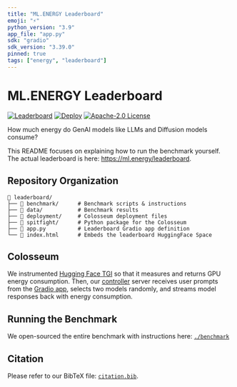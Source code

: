 ```yaml
---
title: "ML.ENERGY Leaderboard"
emoji: "⚡"
python_version: "3.9"
app_file: "app.py"
sdk: "gradio"
sdk_version: "3.39.0"
pinned: true
tags: ["energy", "leaderboard"]
---
```


# ML.ENERGY Leaderboard

[![Leaderboard](https://custom-icon-badges.herokuapp.com/badge/ML.ENERGY-Leaderboard-blue.svg?logo=ml-energy-2)](https://ml.energy/leaderboard)
[![Deploy](https://github.com/ml-energy/leaderboard/actions/workflows/push_spaces.yaml/badge.svg?branch=web)](https://github.com/ml-energy/leaderboard/actions/workflows/push_spaces.yaml)
[![Apache-2.0 License](https://custom-icon-badges.herokuapp.com/github/license/ml-energy/leaderboard?logo=law)](/LICENSE)

How much energy do GenAI models like LLMs and Diffusion models consume?

This README focuses on explaining how to run the benchmark yourself.
The actual leaderboard is here: https://ml.energy/leaderboard.

## Repository Organization

```
 leaderboard/
├──  benchmark/      # Benchmark scripts & instructions
├──  data/           # Benchmark results
├──  deployment/     # Colosseum deployment files
├──  spitfight/      # Python package for the Colosseum
├──  app.py          # Leaderboard Gradio app definition
└──  index.html      # Embeds the leaderboard HuggingFace Space
```

## Colosseum

We instrumented [Hugging Face TGI](https://github.com/huggingface/text-generation-inference) so that it measures and returns GPU energy consumption.
Then, our [controller](/spitfight/colosseum/controller) server receives user prompts from the [Gradio app](/app.py), selects two models randomly, and streams model responses back with energy consumption.

## Running the Benchmark

We open-sourced the entire benchmark with instructions here: [`./benchmark`](./benchmark)

## Citation

Please refer to our BibTeX file: [`citation.bib`](/docs/citation.bib).
